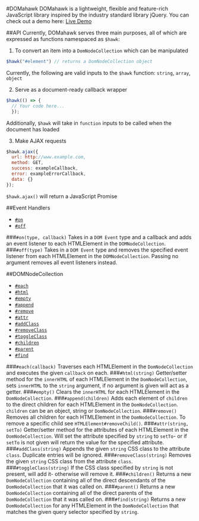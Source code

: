 #DOMahawk
DOMahawk is a lightweight, flexible and feature-rich JavaScript library inspired by the industry standard library jQuery.
You can check out a demo here: [Live Demo](http://www.jim-greenberg.com/scissor-io/)

##API
Currently, DOMahawk serves three main purposes, all of which are expressed as functions namespaced as `$hawk`:
  1. To convert an item into a `DomNodeCollection` which can be manipulated
  ```javascript
  $hawk("#element") // returns a DomNodeCollection object
  ```
  Currently, the following are valid inputs to the `$hawk` function: `string`, `array`, `object`

  2. Serve as a document-ready callback wrapper
  ```javascript
  $hawk(() => {
    // Your code here...
    });
  ```
  Additionally, `$hawk` will take in `function` inputs to be called when the document has loaded

  3. Make AJAX requests
  ```javascript
  $hawk.ajax({
    url: http://www.example.com,
    method: GET,
    success: exampleCallback,
    error: exampleErrorCallback,
    data: {}
  });
  ```
  `$hawk.ajax()` will return a JavaScript Promise

##Event Handlers
  - [`#on`](#on)
  - [`#off`](#off)

###`#on(type, callback)`
Takes in a `DOM Event` type and a callback and adds an event listener to each HTMLElement in the `DOMNodeCollection`.
###`#off(type)`
Takes in a `DOM Event` type and removes the specified event listener from each HTMLElement in the `DOMNodeCollection`. Passing no argument removes all event listeners instead.

##DOMNodeCollection
  - [`#each`](#each)
  - [`#html`](#html)
  - [`#empty`](#empty)
  - [`#append`](#append)
  - [`#remove`](#remove)
  - [`#attr`](#attr)
  - [`#addClass`](#addClass)
  - [`#removeClass`](#removeClass)
  - [`#toggleClass`](#toggleClass)
  - [`#children`](#children)
  - [`#parent`](#parent)
  - [`#find`](#find)


###`#each(callback)`
Traverses each HTMLElement in the `DomNodeCollection` and executes the given `callback` on each.
###`#html(string)`
Getter/setter method for the `innerHTML` of each HTMLElement in the `DomNodeCollection`, sets `innerHTML` to the `string` argument, if no argument is given will act as a getter.
###`#empty()`
Clears the `innerHTML` for each HTMLElement in the `DomNodeCollection`.
###`#append(children)`
Adds each element of `children` to the direct children for each HTMLElement in the `DomNodeCollection`. `children` can be an object, string or `DomNodeCollection`.
###`#remove()`
Removes all children for each HTMLElement in the `DomNodeCollection`. To remove a specific child see `HTMLElement#removeChild()`.
###`#attr(string, setTo)`
Getter/setter method for the attributes of each HTMLElement in the `DomNodeCollection`. Will set the attribute specified by `string` to `setTo`- or if `setTo` is not given will return the value for the specified attribute.
###`#addClass(string)`
Appends the given `string` CSS class to the attribute `class`. Duplicate entries will be ignored.
###`#removeClass(string)`
Removes the given `string` CSS class from the attribute `class`.
###`#toggleClass(string)`
If the CSS class specified by `string` is not present, will add it- otherwise will remove it.
###`#children()`
Returns a new `DomNodeCollection` containing all of the direct descendants of the `DomNodeCollection` that it was called on.
###`#parent()`
Returns a new `DomNodeCollection` containing all of the direct parents of the `DomNodeCollection` that it was called on.
###`#find(string)`
Returns a new `DomNodeCollection` for any HTMLElement in the `DomNodeCollection` that matches the given query selector specified by `string`.
